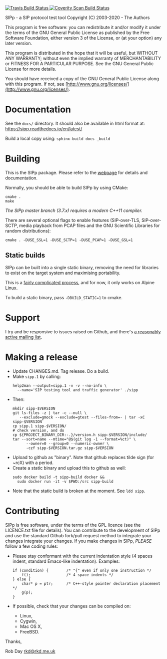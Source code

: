 <a href="https://travis-ci.org/SIPp/sipp">
  <img alt="Travis Build Status"
       src="https://api.travis-ci.org/SIPp/sipp.svg"/>
</a>
<a href="https://scan.coverity.com/projects/5988">
  <img alt="Coverity Scan Build Status"
       src="https://scan.coverity.com/projects/5988/badge.svg"/>
</a>

SIPp - a SIP protocol test tool
Copyright (C) 2003-2020 - The Authors

This program is free software: you can redistribute it and/or modify it
under the terms of the GNU General Public License as published by the
Free Software Foundation, either version 3 of the License, or (at your
option) any later version.

This program is distributed in the hope that it will be useful, but
WITHOUT ANY WARRANTY; without even the implied warranty of
MERCHANTABILITY or FITNESS FOR A PARTICULAR PURPOSE.  See the GNU
General Public License for more details.

You should have received a copy of the GNU General Public License along
with this program.  If not, see
[http://www.gnu.org/licenses/](http://www.gnu.org/licenses/).

# Documentation

See the `docs/` directory. It should also be available in html format at:
https://sipp.readthedocs.io/en/latest/

Build a local copy using: ``sphinx-build docs _build``

# Building

This is the SIPp package. Please refer to the
[webpage](http://sipp.sourceforge.net/) for details and documentation.

Normally, you should be able to build SIPp by using CMake:

```
cmake .
make
```

_The SIPp master branch (3.7.x) requires a modern C++11 compiler._

There are several optional flags to enable features (SIP-over-TLS,
SIP-over-SCTP, media playback from PCAP files and the GNU Scientific
Libraries for random distributions):

```
cmake . -DUSE_SSL=1 -DUSE_SCTP=1 -DUSE_PCAP=1 -DUSE_GSL=1
```

## Static builds

SIPp can be built into a single static binary, removing the need for
libraries to exist on the target system and maximising portability.

This is a [fairly complicated
process](https://medium.com/@neunhoef/static-binaries-for-a-c-application-f7c76f8041cf),
and for now, it only works on Alpine Linux.

To build a static binary, pass `-DBUILD_STATIC=1` to cmake.

# Support

I try and be responsive to issues raised on Github, and there's [a
reasonably active mailing
list](https://lists.sourceforge.net/lists/listinfo/sipp-users).

# Making a release

* Update CHANGES.md. Tag release. Do a build.
* Make `sipp.1` by calling:
    ```
    help2man --output=sipp.1 -v -v --no-info \
      --name='SIP testing tool and traffic generator' ./sipp
    ```
* Then:
    ```
    mkdir sipp-$VERSION
    git ls-files -z | tar -c --null \
       --exclude=gmock --exclude=gtest --files-from=- | tar -xC sipp-$VERSION`
    cp sipp.1 sipp-$VERSION/
    # check version, and do
    cp ${PROJECT_BINARY_DIR:-.}/version.h sipp-$VERSION/include/
    tar --sort=name --mtime="@$(git log -1 --format=%ct)" \
          --owner=0 --group=0 --numeric-owner \
          -czf sipp-$VERSION.tar.gz sipp-$VERSION
    ```
* Upload to github as "binary". Note that github replaces tilde sign
  (for ~rcX) with a period.
* Create a static binary and upload this to github as well:
    ```
    sudo docker build -t sipp-build docker &&
      sudo docker run -it -v $PWD:/src sipp-build
    ```
* Note that the static build is broken at the moment. See `ldd sipp`.

# Contributing

SIPp is free software, under the terms of the GPL licence (see the
LICENCE.txt file for details). You can contribute to the development of
SIPp and use the standard Github fork/pull request method to integrate
your changes integrate your changes. If you make changes in SIPp,
*PLEASE* follow a few coding rules:

  - Please stay conformant with the current indentation style (4 spaces
    indent, standard Emacs-like indentation). Examples:

    ```
    if (condition) {        /* "{" even if only one instruction */
        f();                /* 4 space indents */
    } else {
        char* p = ptr;      /* C++-style pointer declaration placement */
        g(p);
    }
    ```

  - If possible, check that your changes can be compiled on:
      - Linux,
      - Cygwin,
      - Mac OS X,
      - FreeBSD.

Thanks,

  Rob Day <rkd@rkd.me.uk>
